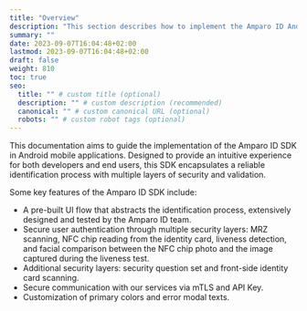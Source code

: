 ```yaml
---
title: "Overview"
description: "This section describes how to implement the Amparo ID Android SDK in your app."
summary: ""
date: 2023-09-07T16:04:48+02:00
lastmod: 2023-09-07T16:04:48+02:00
draft: false
weight: 810
toc: true
seo:
  title: "" # custom title (optional)
  description: "" # custom description (recommended)
  canonical: "" # custom canonical URL (optional)
  robots: "" # custom robot tags (optional)
---
```


This documentation aims to guide the implementation of the Amparo ID SDK in Android mobile
applications. Designed to provide an intuitive experience for both developers and end users,
this SDK encapsulates a reliable identification process with multiple layers of security and
validation.

Some key features of the Amparo ID SDK include:
- A pre-built UI flow that abstracts the identification process, extensively designed and tested by
the Amparo ID team.
- Secure user authentication through multiple security layers: MRZ scanning, NFC chip reading from
the identity card, liveness detection, and facial comparison between the NFC chip photo and the
image captured during the liveness test.
- Additional security layers: security question set and front-side identity card scanning.
- Secure communication with our services via mTLS and API Key.
- Customization of primary colors and error modal texts.

<!--
## Further reading

- Read [about how-to guides](https://diataxis.fr/how-to-guides/) in the Diátaxis framework
-->
